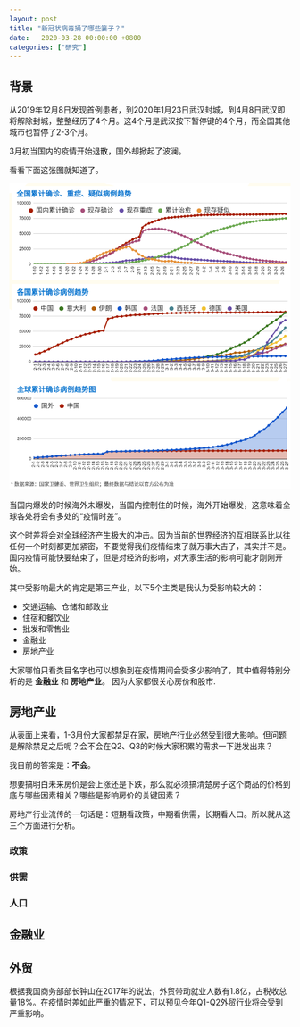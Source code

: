 ```yaml
---
layout: post
title: "新冠状病毒捅了哪些篓子？"
date:   2020-03-28 00:00:00 +0800
categories: ["研究"]
---
```


## 背景

从2019年12月8日发现首例患者，到2020年1月23日武汉封城，到4月8日武汉即将解除封城，整整经历了4个月。这4个月是武汉按下暂停键的4个月，而全国其他城市也暂停了2-3个月。

3月初当国内的疫情开始退散，国外却掀起了波澜。

看看下面这张图就知道了。

![covid-trend.png](/images/covid-trend.png)


当国内爆发的时候海外未爆发，当国内控制住的时候，海外开始爆发，这意味着全球各处将会有多处的“疫情时差”。

这个时差将会对全球经济产生极大的冲击。因为当前的世界经济的互相联系比以往任何一个时刻都更加紧密，不要觉得我们疫情结束了就万事大吉了，其实并不是。国内疫情可能快要结束了，但是对经济的影响，对大家生活的影响可能才刚刚开始。

其中受影响最大的肯定是第三产业，以下5个主类是我认为受影响较大的：

* 交通运输、仓储和邮政业
* 住宿和餐饮业
* 批发和零售业
* 金融业
* 房地产业

大家哪怕只看类目名字也可以想象到在疫情期间会受多少影响了，其中值得特别分析的是 **金融业** 和 **房地产业**。 因为大家都很关心房价和股市.


## 房地产业

从表面上来看，1-3月份大家都禁足在家，房地产行业必然受到很大影响。但问题是解除禁足之后呢？会不会在Q2、Q3的时候大家积累的需求一下迸发出来？

我目前的答案是：**不会**。

想要搞明白未来房价是会上涨还是下跌，那么就必须搞清楚房子这个商品的价格到底与哪些因素相关？哪些是影响房价的关键因素？

房地产行业流传的一句话是：短期看政策，中期看供需，长期看人口。所以就从这三个方面进行分析。

### 政策

### 供需

### 人口


## 金融业


## 外贸
根据我国商务部部长钟山在2017年的说法，外贸带动就业人数有1.8亿，占税收总量18%。在疫情时差如此严重的情况下，可以预见今年Q1-Q2外贸行业将会受到严重影响。